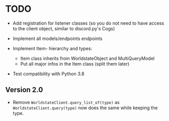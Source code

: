 # TODO

- Add registration for listener classes (so you do not need to have access to the client object, similar to discord.py's Cogs)

- Implement all models/endpoints
endpoints
- Implement Item- hierarchy and types:

  - Item class inherits from WorldstateObject and MultiQueryModel
  - Put all major infos in the Item class (split them later)

- Test compatibility with Python 3.8

## Version 2.0

- Remove `WorldstateClient.query_list_of(type)` as `WorldstateClient.query(type)` now does the same while keeping the type.
